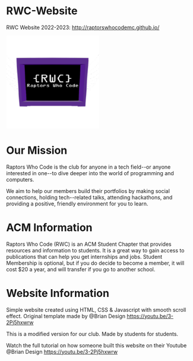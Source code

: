 # RWC-Website
RWC Website 2022-2023: http://raptorswhocodemc.github.io/

<img src="RWC Logo.png" alt="RWC Logo" style="width:250px;height:250px;">

# Our Mission
Raptors Who Code is the club for anyone in a tech field--or anyone interested in one--to dive deeper into the world of programming and computers. 

We aim to help our members build their portfolios by making social connections, holding tech--related talks, attending hackathons, and providing a positive, friendly environment for you to learn.

# ACM Information
Raptors Who Code (RWC) is an ACM Student Chapter that provides resources and information to students.
It is a great way to gain access to publications that can help you get internships and jobs.
Student Membership is optional, but if you do decide to become a member, it will cost $20 a year, and will transfer if you go to another school. 


# Website Information
Simple website created using HTML, CSS &amp; Javascript with smooth scroll effect. Original template made by @Brian Design https://youtu.be/3-2Pj5hxwrw

This is a modified version for our club. Made by students for students. 

Watch the full tutorial on how someone built this website on their Youtube @Brian Design https://youtu.be/3-2Pj5hxwrw


